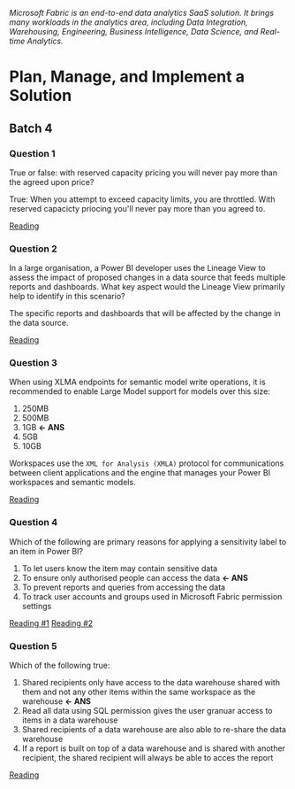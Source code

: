 _Microsoft Fabric is an end-to-end data analytics SaaS solution. It brings many workloads in the analytics area, including Data Integration, Warehousing, Engineering, Business Intelligence, Data Science, and Real-time Analytics._

# Plan, Manage, and Implement a Solution

## Batch 4

### Question 1

True or false: with reserved capacity pricing you will never pay more than the agreed upon price?

True: When you attempt to exceed capacity limits, you are throttled. With reserved capacicty priocing you'll never pay more than you agreed to.

[Reading](https://learn.microsoft.com/en-us/power-bi/enterprise/service-premium-capacity-manage)

### Question 2

In a large organisation, a Power BI developer uses the Lineage View to assess the impact of proposed changes in a data source that feeds multiple reports and dashboards. What key aspect would the Lineage View primarily help to identify in this scenario?

The specific reports and dashboards that will be affected by the change in the data source.

[Reading](https://learn.microsoft.com/en-us/fabric/governance/lineage)

### Question 3

When using XLMA endpoints for semantic model write operations, it is recommended to enable Large Model support for models over this size:

1. 250MB
2. 500MB
3. 1GB **<- ANS**
4. 5GB
5. 10GB

Workspaces use the `XML for Analysis (XMLA)` protocol for communications between client applications and the engine that manages your Power BI workspaces and semantic models.

[Reading](https://learn.microsoft.com/en-us/power-bi/enterprise/service-premium-connect-tools)

### Question 4

Which of the following are primary reasons for applying a sensitivity label to an item in Power BI?

1. To let users know the item may contain sensitive data
2. To ensure only authorised people can access the data **<- ANS**
3. To prevent reports and queries from accessing the data
4. To track user accounts and groups used in Microsoft Fabric permission settings

[Reading #1](https://learn.microsoft.com/en-us/fabric/get-started/apply-sensitivity-labels)
[Reading #2](https://learn.microsoft.com/en-us/power-bi/enterprise/service-security-sensitivity-label-overview)

### Question 5

Which of the following true:

1. Shared recipients only have access to the data warehouse shared with them and not any other items within the same workspace as the warehouse **<- ANS**
2. Read all data using SQL permission gives the user granuar access to items in a data warehouse
3. Shared recipients of a data warehouse are also able to re-share the data warehouse
4. If a report is built on top of a data warehouse and is shared with another recipient, the shared recipient will always be able to acces the report

[Reading](https://learn.microsoft.com/en-us/fabric/data-warehouse/share-warehouse-manage-permissions)